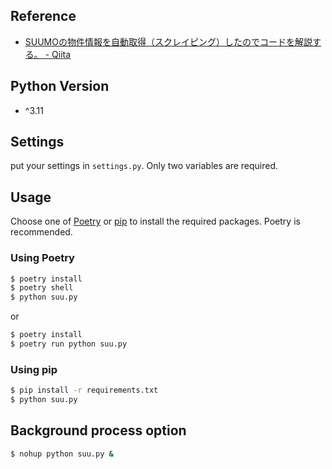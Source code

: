 ## Reference

- [SUUMOの物件情報を自動取得（スクレイピング）したのでコードを解説する。 \- Qiita](https://qiita.com/tomyu/items/a08d3180b7cbe63667c9)

## Python Version

- ^3.11

## Settings

put your settings in `settings.py`. Only two variables are required.

## Usage

Choose one of [Poetry](https://python-poetry.org/) or [pip](https://pip.pypa.io/en/stable/) to install the required packages. Poetry is recommended.

### Using Poetry

```bash
$ poetry install
$ poetry shell
$ python suu.py
```

or

```bash
$ poetry install
$ poetry run python suu.py
```

### Using pip

```bash
$ pip install -r requirements.txt
$ python suu.py
```

## Background process option

```bash
$ nohup python suu.py &
```
